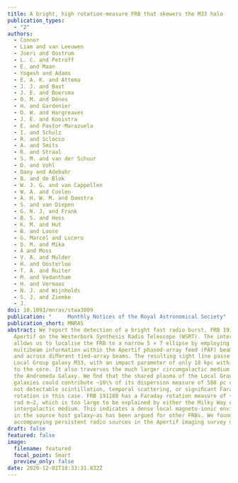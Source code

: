 ```yaml
---
title: A bright, high rotation-measure FRB that skewers the M33 halo
publication_types:
  - "2"
authors:
  - Connor
  - Liam and van Leeuwen
  - Joeri and Oostrum
  - L. C. and Petroff
  - E. and Maan
  - Yogesh and Adams
  - E. A. K. and Attema
  - J. J. and Bast
  - J. E. and Boersma
  - O. M. and Dénes
  - H. and Gardenier
  - D. W. and Hargreaves
  - J. E. and Kooistra
  - E. and Pastor-Marazuela
  - I. and Schulz
  - R. and Sclocco
  - A. and Smits
  - R. and Straal
  - S. M. and van der Schuur
  - D. and Vohl
  - Dany and Adebahr
  - B. and de Blok
  - W. J. G. and van Cappellen
  - W. A. and Coolen
  - A. H. W. M. and Damstra
  - S. and van Diepen
  - G. N. J. and Frank
  - B. S. and Hess
  - K. M. and Hut
  - B. and Loose
  - G. Marcel and Lucero
  - D. M. and Mika
  - Á and Moss
  - V. A. and Mulder
  - H. and Oosterloo
  - T. A. and Ruiter
  - M. and Vedantham
  - H. and Vermaas
  - N. J. and Wijnholds
  - S. J. and Ziemke
  - J.
doi: 10.1093/mnras/staa3009
publication: "     Monthly Notices of the Royal Astronomical Society"
publication_short: MNRAS
abstract: We report the detection of a bright fast radio burst, FRB 191108, with
  Apertif on the Westerbork Synthesis Radio Telescope (WSRT). The interferometer
  allows us to localise the FRB to a narrow 5 × 7 ellipse by employing both
  multibeam information within the Apertif phased-array feed (PAF) beam pattern,
  and across diﬀerent tied-array beams. The resulting sight line passes close to
  Local Group galaxy M33, with an impact parameter of only 18 kpc with respect
  to the core. It also traverses the much larger circumgalactic medium of M31,
  the Andromeda Galaxy. We ﬁnd that the shared plasma of the Local Group
  galaxies could contribute ∼10\% of its dispersion measure of 588 pc cm−3, but
  not detectable scintillation, temporal scattering, or signiﬁcant Faraday
  rotation in this case. FRB 191108 has a Faraday rotation measure of +474 ± 3
  rad m−2, which is too large to be explained by either the Milky Way or the
  intergalactic medium. This indicates a dense local magneto-ionic environment
  in the source host galaxy—as has been argued for other FRBs. We found no
  accompanying persistent radio sources in the Apertif imaging survey data.
draft: false
featured: false
image:
  filename: featured
  focal_point: Smart
  preview_only: false
date: 2020-12-01T18:33:31.832Z
---
```

